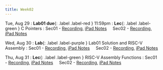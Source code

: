 ```yaml
---
title: Week02
---
```


Tue, Aug 29
: **Lab01 due**{: .label .label-red } 11:59pm
: **Lec**{: .label .label-green } C Pointers
: Sec01 - [Recording](/),
          [iPad Notes](/)
&nbsp; &nbsp;
Sec02 - [Recording](/),
        [iPad Notes](/)

Wed, Aug 30
: **Lab**{: .label .label-purple } Lab01 Solution and RISC-V Assembly
: Sec01 - [Recording](/),
          [iPad Notes](/)
&nbsp; &nbsp;
Sec02 - [Recording](/),
        [iPad Notes](/)

Thu, Aug 31
: **Lec**{: .label .label-green } RISC-V Assembly Functions
: Sec01 - [Recording](/),
          [iPad Notes](/)
&nbsp; &nbsp;
Sec02 - [Recording](/),
        [iPad Notes](/)

